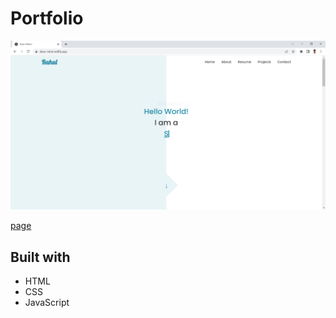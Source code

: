 # Portfolio

![Portfolio](/images/portfolio.png)

[page](https://dasu-rahul.netlify.app)

## Built with

- HTML
- CSS
- JavaScript

